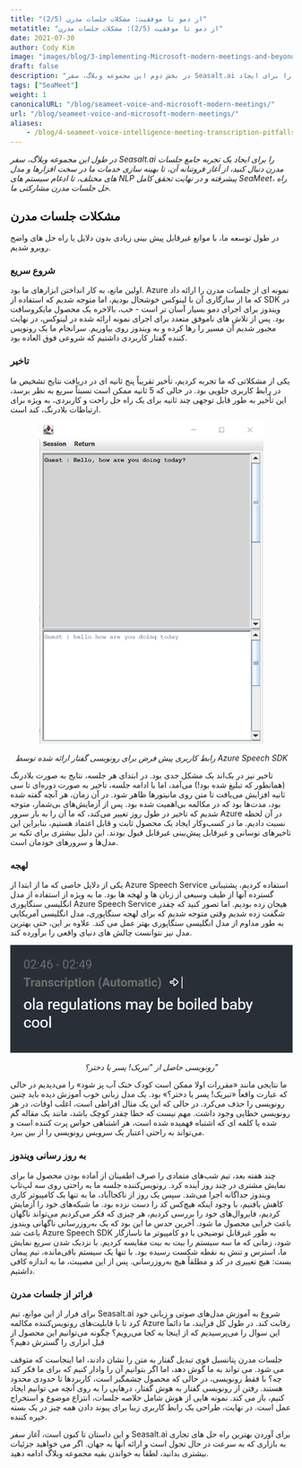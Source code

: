 ```yaml
---
title: "از دمو تا موفقیت: مشکلات جلسات مدرن (2/5)"
metatitle: "از دمو تا موفقیت (2/5): مشکلات جلسات مدرن"
date: 2021-07-30
author: Cody Kim
image: "images/blog/3-implementing-Microsoft-modern-meetings-and-beyond/SeaMeet animation.gif"
draft: false
description: "در بخش دوم این مجموعه وبلاگ، سفر Seasalt.ai را برای ایجاد SeaMeet، راه حل جلسات مدرن مشارکتی ما دنبال کنید."
tags: ["SeaMeet"]
weight: 1  
canonicalURL: "/blog/seameet-voice-and-microsoft-modern-meetings/"
url: "/blog/seameet-voice-and-microsoft-modern-meetings/"
aliases:
    - /blog/4-seameet-voice-intelligence-meeting-transcription-pitfalls-of-microsoft-modern-meetings/
---
```


*در طول این مجموعه وبلاگ، سفر Seasalt.ai را برای ایجاد یک تجربه جامع جلسات مدرن دنبال کنید، از آغاز فروتنانه آن، تا بهینه سازی خدمات ما در سخت افزارها و مدل های مختلف، تا ادغام سیستم های NLP پیشرفته و در نهایت تحقق کامل SeaMeet، راه حل جلسات مدرن مشارکتی ما.*

## مشکلات جلسات مدرن

در طول توسعه ما، با موانع غیرقابل پیش بینی زیادی بدون دلایل یا راه حل های واضح روبرو شدیم.

### شروع سریع

اولین مانع، به کار انداختن ابزارهای ما بود. Azure نمونه ای از جلسات مدرن را ارائه داد که ما از سازگاری آن با لینوکس خوشحال بودیم، اما متوجه شدیم که استفاده از SDK در ویندوز برای اجرای دمو بسیار آسان تر است - خب، بالاخره یک محصول مایکروسافت بود. پس از تلاش های ناموفق متعدد برای اجرای نمونه ارائه شده در لینوکس، در نهایت مجبور شدیم آن مسیر را رها کرده و به ویندوز روی بیاوریم. سرانجام ما یک رونویس کننده گفتار کاربردی داشتیم که شروعی فوق العاده بود.

### تاخیر

یکی از مشکلاتی که ما تجربه کردیم، تأخیر تقریباً پنج ثانیه ای در دریافت نتایج تشخیص ما در رابط کاربری جلویی بود. در حالی که 5 ثانیه ممکن است نسبتاً سریع به نظر برسد، این تأخیر به طور قابل توجهی چند ثانیه برای یک راه حل راحت و کاربردی، به ویژه برای ارتباطات بلادرنگ، کند است.

<center>
<img src="/images/blog/4-seameet-voice-intelligence-meeting-transcription-pitfalls-of-microsoft-modern-meetings/default_ui.png" style="width:400px;" alt="رابط کاربری پیش فرض برای رونویسی گفتار توسط Azure Speech SDK"/>

*رابط کاربری پیش فرض برای رونویسی گفتار ارائه شده توسط Azure Speech SDK*
</center>

تاخیر نیز در بک‌اند یک مشکل جدی بود. در ابتدای هر جلسه، نتایج به صورت بلادرنگ (همانطور که تبلیغ شده بود!) می‌آمد، اما با ادامه جلسه، تاخیر به صورت دوره‌ای تا سی ثانیه افزایش می‌یافت تا متن روی مانیتورها ظاهر شود. در آن زمان، هر آنچه گفته شده بود، مدت‌ها بود که در مکالمه بی‌اهمیت شده بود. پس از آزمایش‌های بی‌شمار، متوجه شدیم که تاخیر در طول روز تغییر می‌کند، که ما آن را به بار سرور Azure در آن لحظه نسبت دادیم. ما در کسب‌وکار ایجاد یک محصول ثابت و قابل اعتماد هستیم، بنابراین این تاخیرهای نوسانی و غیرقابل پیش‌بینی غیرقابل قبول بودند. این دلیل بیشتری برای تکیه بر مدل‌ها و سرورهای خودمان است.

### لهجه

یکی از دلایل خاصی که ما از ابتدا از Azure Speech Service استفاده کردیم، پشتیبانی گسترده آنها از طیف وسیعی از زبان ها و لهجه ها بود. ما به ویژه از استفاده از مدل انگلیسی سنگاپوری Azure Speech Service هیجان زده بودیم. اما تصور کنید که چقدر شگفت زده شدیم وقتی متوجه شدیم که برای لهجه سنگاپوری، مدل انگلیسی آمریکایی به طور مداوم از مدل انگلیسی سنگاپوری بهتر عمل می کند. علاوه بر این، حتی بهترین مدل نیز نتوانست چالش های دنیای واقعی را برآورده کند.

<center>
<img src="/images/blog/4-seameet-voice-intelligence-meeting-transcription-pitfalls-of-microsoft-modern-meetings/bad_result.png"/>

*رونویسی حاصل از "تبریک! پسر یا دختر؟"*
</center>

ما نتایجی مانند «مقررات اولا ممکن است کودک خنک آب پز شود» را می‌دیدیم در حالی که عبارت واقعاً «تبریک! پسر یا دختر؟» بود. یک مدل زبانی خوب آموزش دیده باید چنین رونویسی را حذف می‌کرد. در حالی که این یک مثال افراطی است، اغلب اوقات، در هر رونویسی خطایی وجود داشت. مهم نیست که خطا چقدر کوچک باشد، مانند یک مقاله گم شده یا کلمه ای که اشتباه فهمیده شده است، هر اشتباهی حواس پرت کننده است و می‌تواند به راحتی اعتبار یک سرویس رونویسی را از بین ببرد.

### به روز رسانی ویندوز

چند هفته بعد، تیم شب‌های متمادی را صرف اطمینان از آماده بودن محصول ما برای نمایش مشتری در چند روز آینده کرد. رونویس‌کننده جلسه ما به راحتی روی سه لپ‌تاپ ویندوز جداگانه اجرا می‌شد. سپس یک روز از ناکجاآباد، ما به تنها یک کامپیوتر کاری کاهش یافتیم، با وجود اینکه هیچ‌کس کد را دست نزده بود. ما شبکه‌های خود را آزمایش کردیم، فایروال‌های خود را بررسی کردیم، هر چیزی که فکر می‌کردیم می‌تواند ناگهان باعث خرابی محصول ما شود. آخرین حدس ما این بود که یک به‌روزرسانی ناگهانی ویندوز باعث شد Azure Speech SDK به طور غیرقابل توضیحی با دو کامپیوتر ما ناسازگار شود، زمانی که ما سه سیستم را بیت به بیت مقایسه کردیم. با نزدیک شدن سریع نمایش ما، استرس و تنش به نقطه شکست رسیده بود. با تنها یک سیستم باقی‌مانده، تیم پیمان بست: هیچ تغییری در کد و مطلقاً هیچ به‌روزرسانی. پس از این مصیبت، ما به اندازه کافی داشتیم.

### فراتر از جلسات مدرن

برای فرار از این موانع، تیم Seasalt.ai شروع به آموزش مدل‌های صوتی و زبانی خود کرد تا با قابلیت‌های رونویس‌کننده مکالمه Azure رقابت کند. در طول کل فرآیند، ما دائماً این سوال را می‌پرسیدیم که از اینجا به کجا می‌رویم؟ چگونه می‌توانیم این محصول از قبل ابزاری را گسترش دهیم؟

جلسات مدرن پتانسیل قوی تبدیل گفتار به متن را نشان دادند، اما اینجاست که متوقف می شود. می تواند به ما گوش دهد، اما اگر بتوانیم آن را وادار کنیم که برای ما فکر کند چه؟ با فقط رونویسی، در حالی که محصول چشمگیر است، کاربردها تا حدودی محدود هستند. رفتن از رونویسی گفتار به هوش گفتار، درهایی را به روی آنچه می توانیم ایجاد کنیم، باز می کند. نمونه هایی از هوش شامل خلاصه جلسات، انتزاع موضوع و استخراج عمل است. در نهایت، طراحی یک رابط کاربری زیبا برای پیوند دادن همه چیز در یک بسته خیره کننده.

و این داستان تا کنون است، آغاز سفر Seasalt.ai برای آوردن بهترین راه حل های تجاری به بازاری که به سرعت در حال تحول است و ارائه آنها به جهان. اگر می خواهید جزئیات بیشتری بدانید، لطفاً به خواندن بقیه مجموعه وبلاگ ادامه دهید.
